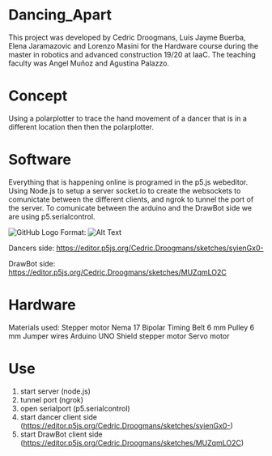 # Dancing_Apart

This project was developed by Cedric Droogmans, Luis Jayme Buerba, Elena Jaramazovic and Lorenzo Masini for the Hardware course during the master in robotics and advanced construction 19/20 at IaaC. The teaching faculty was Angel Muñoz and Agustina Palazzo.


# Concept

Using a polarplotter to trace the hand movement of a dancer that is in a different location then then the polarplotter.


# Software

Everything that is happening online is programed in the p5.js webeditor.
Using Node.js to setup a server socket.io to create the websockets to comunictate between the different clients, and ngrok to tunnel the port of the server. To comunicate between the arduino and the DrawBot side we are using p5.serialcontrol.

![GitHub Logo](/images/SWD01.jpeg)
Format: ![Alt Text](url)

Dancers side:
https://editor.p5js.org/Cedric.Droogmans/sketches/syienGx0-

DrawBot side:
https://editor.p5js.org/Cedric.Droogmans/sketches/MUZqmLO2C


# Hardware 

Materials used:
Stepper motor Nema 17 Bipolar 
Timing Belt 6 mm
Pulley 6 mm
Jumper wires
Arduino UNO
Shield stepper motor
Servo motor


# Use

1) start server   (node.js)
2) tunnel port    (ngrok)
3) open serialport (p5.serialcontrol)
4) start dancer client side (https://editor.p5js.org/Cedric.Droogmans/sketches/syienGx0-)
5) start DrawBot client side (https://editor.p5js.org/Cedric.Droogmans/sketches/MUZqmLO2C)
